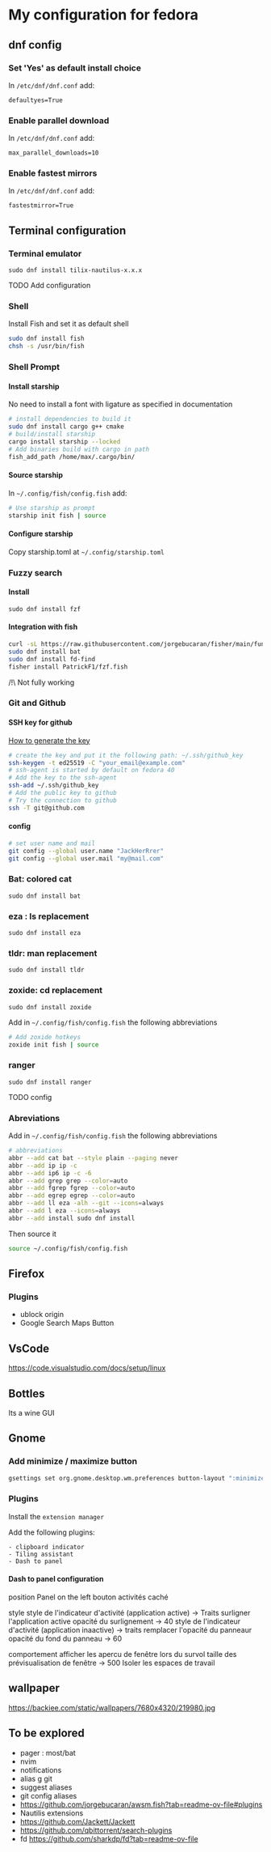 # My configuration for fedora

## dnf config
### Set 'Yes' as  default install choice
In `/etc/dnf/dnf.conf` add:
```
defaultyes=True
```

### Enable parallel download
In `/etc/dnf/dnf.conf` add:
```
max_parallel_downloads=10 
```

### Enable fastest mirrors
In `/etc/dnf/dnf.conf` add:
```
fastestmirror=True
```

## Terminal configuration
### Terminal emulator
```
sudo dnf install tilix-nautilus-x.x.x
```

TODO Add configuration

### Shell
Install Fish and set it as default shell
```bash
sudo dnf install fish
chsh -s /usr/bin/fish
```

### Shell Prompt
#### Install starship
No need to install a font with ligature as specified in documentation
```bash
# install dependencies to build it
sudo dnf install cargo g++ cmake
# build/install starship
cargo install starship --locked
# Add binaries build with cargo in path
fish_add_path /home/max/.cargo/bin/
```

#### Source starship
In `~/.config/fish/config.fish` add:
```bash
# Use starship as prompt
starship init fish | source
```

#### Configure starship
Copy starship.toml at `~/.config/starship.toml`

### Fuzzy search
#### Install
```
sudo dnf install fzf
```
#### Integration with fish
```bash
curl -sL https://raw.githubusercontent.com/jorgebucaran/fisher/main/functions/fisher.fish | source && fisher install jorgebucaran/fisher
sudo dnf install bat
sudo dnf install fd-find
fisher install PatrickF1/fzf.fish
```
/!\ Not fully working

### Git and Github
#### SSH key for github
[How to generate the key](https://docs.github.com/en/authentication/connecting-to-github-with-ssh/generating-a-new-ssh-key-and-adding-it-to-the-ssh-agent)

```bash
# create the key and put it the following path: ~/.ssh/github_key
ssh-keygen -t ed25519 -C "your_email@example.com"
# ssh-agent is started by default on fedora 40
# Add the key to the ssh-agent
ssh-add ~/.ssh/github_key
# Add the public key to github
# Try the connection to github
ssh -T git@github.com
```

#### config
```bash
# set user name and mail
git config --global user.name "JackHerRrer"
git config --global user.mail "my@mail.com"
```

### Bat: colored cat
```
sudo dnf install bat 
```

### eza : ls replacement
```
sudo dnf install eza
```

### tldr: man replacement
```
sudo dnf install tldr
```

### zoxide: cd replacement
```
sudo dnf install zoxide
```

Add in `~/.config/fish/config.fish` the following abbreviations
```bash
# Add zoxide hotkeys 
zoxide init fish | source
```

### ranger
```
sudo dnf install ranger
```

TODO config

### Abreviations

Add in `~/.config/fish/config.fish` the following abbreviations
```bash
# abbreviations
abbr --add cat bat --style plain --paging never
abbr --add ip ip -c
abbr --add ip6 ip -c -6
abbr --add grep grep --color=auto
abbr --add fgrep fgrep --color=auto
abbr --add egrep egrep --color=auto
abbr --add ll eza -alh --git --icons=always 
abbr --add l eza --icons=always 
abbr --add install sudo dnf install
```

Then source it 
```bash
source ~/.config/fish/config.fish
```

## Firefox
### Plugins
- ublock origin
- Google Search Maps Button

## VsCode
https://code.visualstudio.com/docs/setup/linux


## Bottles 
Its a wine GUI

## Gnome

### Add minimize / maximize button
```bash
gsettings set org.gnome.desktop.wm.preferences button-layout ":minimize,maximize,close"
```
### Plugins
Install the `extension manager`

Add the following plugins:
```
- clipboard indicator
- Tiling assistant
- Dash to panel
```

#### Dash to panel configuration 
position
    Panel on the left
    bouton activités caché

style
    style de l'indicateur d'activité (application active) -> Traits 
        surligner l'application active
        opacité du surlignement -> 40
    style de l'indicateur d'activité (application inaactive) -> traits 
    remplacer l'opacité du panneaur 
    opacité du fond du panneau -> 60

comportement
    afficher les apercu de fenêtre lors du survol
        taille des prévisualisation de fenêtre -> 500
    Isoler les espaces de travail

## wallpaper
https://backiee.com/static/wallpapers/7680x4320/219980.jpg

## To be explored
- pager : most/bat
- nvim
- notifications
- alias g git
- suggest aliases
- git config aliases
- https://github.com/jorgebucaran/awsm.fish?tab=readme-ov-file#plugins
- Nautilis extensions
- https://github.com/Jackett/Jackett 
- https://github.com/qbittorrent/search-plugins
- fd https://github.com/sharkdp/fd?tab=readme-ov-file
